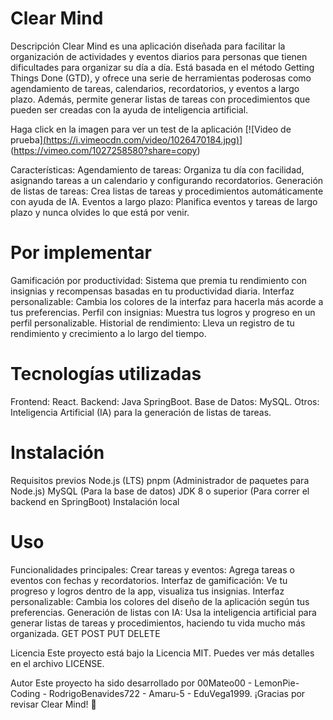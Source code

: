 # Clear Mind
Descripción
Clear Mind es una aplicación diseñada para facilitar la organización de actividades y eventos diarios para personas que tienen dificultades para organizar su día a día. Está basada en el método Getting Things Done (GTD), y ofrece una serie de herramientas poderosas como agendamiento de tareas, calendarios, recordatorios, y eventos a largo plazo. Además, permite generar listas de tareas con procedimientos que pueden ser creadas con la ayuda de inteligencia artificial.

Haga click en la imagen para ver un test de la aplicación
[![Video de prueba][(https://i.vimeocdn.com/video/1026470184.jpg)](https://vimeo.com/1026470184?share=copy#t=0)](https://vimeo.com/1027258580?share=copy)

Características:
Agendamiento de tareas: Organiza tu día con facilidad, asignando tareas a un calendario y configurando recordatorios.
Generación de listas de tareas: Crea listas de tareas y procedimientos automáticamente con ayuda de IA.
Eventos a largo plazo: Planifica eventos y tareas de largo plazo y nunca olvides lo que está por venir.

# Por implementar
Gamificación por productividad: Sistema que premia tu rendimiento con insignias y recompensas basadas en tu productividad diaria.
Interfaz personalizable: Cambia los colores de la interfaz para hacerla más acorde a tus preferencias.
Perfil con insignias: Muestra tus logros y progreso en un perfil personalizable.
Historial de rendimiento: Lleva un registro de tu rendimiento y crecimiento a lo largo del tiempo.


# Tecnologías utilizadas
Frontend: React.
Backend: Java SpringBoot.
Base de Datos: MySQL.
Otros: Inteligencia Artificial (IA) para la generación de listas de tareas.

# Instalación
Requisitos previos
Node.js (LTS)
pnpm (Administrador de paquetes para Node.js)
MySQL (Para la base de datos)
JDK 8 o superior (Para correr el backend en SpringBoot)
Instalación local

# Uso
Funcionalidades principales:
Crear tareas y eventos: Agrega tareas o eventos con fechas y recordatorios.
Interfaz de gamificación: Ve tu progreso y logros dentro de la app, visualiza tus insignias.
Interfaz personalizable: Cambia los colores del diseño de la aplicación según tus preferencias.
Generación de listas con IA: Usa la inteligencia artificial para generar listas de tareas y procedimientos, haciendo tu vida mucho más organizada.
GET 
POST
PUT
DELETE

Licencia
Este proyecto está bajo la Licencia MIT. Puedes ver más detalles en el archivo LICENSE.

Autor
Este proyecto ha sido desarrollado por 00Mateo00 - LemonPie-Coding - RodrigoBenavides722 -  Amaru-5 - EduVega1999.
¡Gracias por revisar Clear Mind! 🚀
